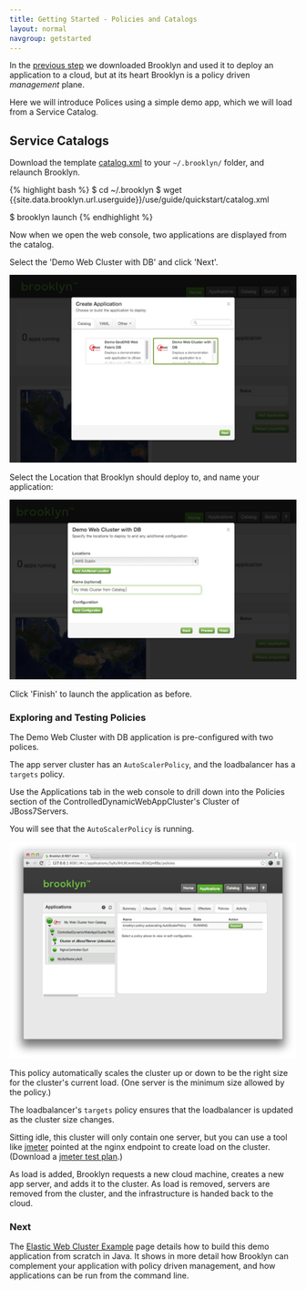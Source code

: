 ```yaml
---
title: Getting Started - Policies and Catalogs
layout: normal
navgroup: getstarted
---
```


In the [previous step](index.html) we downloaded Brooklyn and used it to deploy an application to a cloud, but at its heart Brooklyn is a policy driven *management* plane.

Here we will introduce Polices using a simple demo app, which we will load from a Service Catalog.

## Service Catalogs

Download the template [catalog.xml](catalog.xml) to your `~/.brooklyn/` folder, and relaunch Brooklyn.

{% highlight bash %}
$ cd ~/.brooklyn
$ wget {{site.data.brooklyn.url.userguide}}/use/guide/quickstart/catalog.xml

$ brooklyn launch
{% endhighlight %}

Now when we open the web console, two applications are displayed from the catalog.

Select the 'Demo Web Cluster with DB' and click 'Next'.

[![Viewing Catalog entries in Add Application dialog.](images/add-application-catalog-web-cluster-with-db.png)](add-application-catalog-web-cluster-with-db-largea.png)

Select the Location that Brooklyn should deploy to, and name your application:

[![Selecting a location and application name.](images/add-application-catalog-web-cluster-with-db-location.png)](images/add-application-catalog-web-cluster-with-db-location-large.png)

Click 'Finish' to launch the application as before.


### Exploring and Testing Policies

The Demo Web Cluster with DB application is pre-configured with two polices.

The app server cluster has an `AutoScalerPolicy`, and the loadbalancer has a `targets` policy.

Use the Applications tab in the web console to drill down into the Policies section of the ControlledDynamicWebAppCluster's Cluster of JBoss7Servers.

You will see that the `AutoScalerPolicy` is running.

[![Inspecting the jboss7 cluster policies.](images/jboss7-cluster-policies.png)](images/jboss7-cluster-policies-large.png)


This policy automatically scales the cluster up or down to be the right size for the cluster's current load. (One server is the minimum size allowed by the policy.)

The loadbalancer's `targets` policy ensures that the loadbalancer is updated as the cluster size changes.

Sitting idle, this cluster will only contain one server, but you can use a tool like [jmeter](http://jmeter.apache.org/) pointed at the nginx endpoint to create load on the cluster. (Download a [jmeter test plan](https://github.com/brooklyncentral/brooklyn/blob/master/examples/simple-web-cluster/resources/jmeter-test-plan.jmx).)

As load is added, Brooklyn requests a new cloud machine, creates a new app server, and adds it to the cluster. As load is removed, servers are removed from the cluster, and the infrastructure is handed back to the cloud.

### Next

The [Elastic Web Cluster Example]({{site.data.brooklyn.url.userguide}}/use/examples/webcluster/index.html) page
details how to build this demo application from scratch in Java. It shows in more detail how Brooklyn can
complement your application with policy driven management, and how applications can be
run from the command line.


